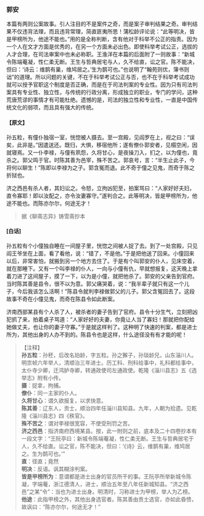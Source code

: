<script type="text/javascript">
    var head = document.getElementsByTagName('head')[0];
    cssURL = '/public/liao.css';
    linkTag = document.createElement('link');
    linkTag.href = cssURL;
    linkTag.setAttribute('type','text/css');
    linkTag.setAttribute('rel','stylesheet');
    head.appendChild(linkTag);
</script>
### 郭安

本篇有两则公案故事。引人注目的不是案件之奇，而是案子审判结果之奇。审判结果不仅违背法理，而且违背常理，简直匪夷所思！蒲松龄评论说：“此等明决，皆是甲榜所为，他途不能也。”用的是全称判断，含有他对于科举不公正的指责。因为一个人在文才方面是优秀的，在另一个方面未必出色。即使科举考试公正，选拔的人才合理，在司法审案中也未必称职。王渔洋在本篇的后面附了一则故事：“新城令陈端菴凝，性仁柔无断。王生与哲典居宅与人，久不给直，讼之官。陈不能决，但曰：‘诗云：维鹊有巢，维鸠居之。’生为鹊可也。”也说明了“翰苑则优，簿书则诎”的道理。所以问题的关键，不在于科举考试公正与否，也不在于科举考试成功就可以授予官职这个制度是否正确，而是在于司法判案的专业性。因为只有司法判案具有专业性、独立性，与传统的行政分离，形成独立的职业，专门的学问，这种荒唐荒谬的事情才有可能杜绝。遗憾的是，司法的独立性和专业性，一直是中国传统文化的弱项，而且具有强大的传统。

#### 【原文】
<section>
孙五粒，有僮仆独宿一室，恍惚被人摄去。至一宫殿，见阎罗在上，视之曰：“误矣，此非是。”因遣送还。既归，大惧，移宿他所；遂有僚仆郭安者，见榻空闲，因就寝焉。又一仆李禄，与僮有夙怨，久将甘心，是夜操刀入，扪之，以为僮也，竟杀之。郭父鸣于官。时陈其善为邑宰，殊不苦之。郭哀号，言：“半生止此子，今将何以聊生！”陈即以李禄为之子。郭含冤而退。此不奇于僮之见鬼，而奇于陈之折狱也。

济之西邑有杀人者，其妇讼之。令怒，立拘凶犯至，拍案骂曰：“人家好好夫妇，直令寡耶！即以汝配之，亦令汝妻寡守。”遂判合之。此等明决，皆是甲榜所为，他途不能也。而陈亦尔尔，何途无才！

</section>

> 据《聊斋志异》铸雪斋抄本

#### [白话]
<aside>

孙五粒有个小僮独自睡在一间屋子里，恍惚之间被人捉了去。到了一处宫殿，只见阎王爷坐在上面，看了看他，说：“错了，不是他。”于是把他送了回来。小僮回来以后，非常害怕，就搬到另一个地方去住了。于是有个叫郭安的仆人，见床空着，就在那睡下。又有一个叫李禄的仆人，一向与小僮有仇，早就想报复，这天晚上拿着刀进了这间屋子，摸了一下，以为是小僮，就把他杀了。郭安的父亲告到官府。当时陈其善是县令，很不以为意。郭父痛哭着，说：“我半辈子就只有这一个儿子，今后我该怎么活啊！”陈县令就判李禄做郭父的儿子。郭父含冤回去了。这段故事不奇在小僮见鬼，而奇在陈县令如此断案。

济南西部某县有个人杀了人，被杀者的妻子告到了官府。县令十分生气，立刻把凶犯抓了来，拍着桌子骂道：“人家好好的夫妻，你竟让人当了寡妇！那就把你配给她做丈夫，也让你的妻子守寡。”于是就这样判了。这种明了快速的判案，都是进士所为，其他出身的人办不到的。陈县令也是这样，什么途径没有有才能的呢！

</aside>

> 【注释】  
<b>孙五粒</b>：孙秠，后改名珀龄，字五粒。孙之獬子，孙琰龄兄，山东淄川人。明祟帧六年举人，清顺治三年进士。历工科、刑科给事中，礼科都给事中，太仆寺少卿，迁鸿胪寺卿，转通政使司左通政使。乾隆《淄川县志》五《选举志》附有小传。  
<b>摄</b>：捉拿，拘捕。  
<b>僚仆</b>：同一主家的仆人。  
<b>久将甘心</b>：谓久欲报复，以求快意。  
<b>陈其善</b>：辽东人，贡士，顺治四年任淄川县知县。九年，人朝为拾遗。见乾隆《淄川县志》四《秩官》。  
<b>殊不苦之</b>：谓对李禄很宽容，不使受刑罚之苦。  
<b>济之西邑</b>：指济南府西境某县。按，此一附则之前，底本及二十四卷抄本有一段文字：“王阮亭曰：新城令陈端菴凝，性仁柔无断。王生与哲典居宅于人，久不给直。讼之官，陈不能决，但曰：‘《诗》云，维鹊有巢，维鸠居之。生为鹊可也。’”  
<b>直</b>：径直；竟然  
<b>明决</b>：反语。讽其糊涂判案。  
<b>皆是甲榜所为</b>：意谓都是进士出身的官员所干的事。王阮亭所举新城令陈凝，字端菴，浙江德清人，进士，顺治五年至八年任新城知县。“济之西邑”之某“令”：当也为进士出身。明清时，习称进士为甲榜，举人为乙榜。  
<b>他途</b>：此指甲榜之外，其他出身选官者。陈其善由贡士选官，亦如此昏愦，故讽曰：“陈亦尔尔，何途无才！”  
